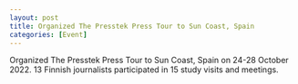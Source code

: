 ```yaml
---
layout: post
title: Organized The Presstek Press Tour to Sun Coast, Spain
categories: [Event]
---
```


Organized The Presstek Press Tour to Sun Coast, Spain on 24-28 October 2022. 13 Finnish journalists participated in 15 study visits and meetings.


